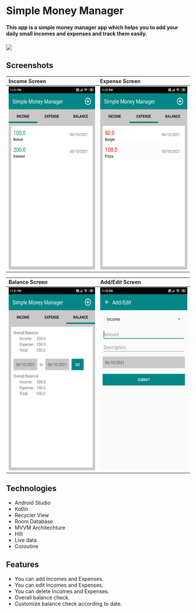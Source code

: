 

# Simple Money Manager
#### This app is a simple money manager app which helps you to add your daily small incomes and expenses and track them easily.

<a href = 'https://play.google.com/store/apps/details?id=com.myfirst.simplemoneymanager/'> <img width = '300px' align= 'center' src="https://firebasestorage.googleapis.com/v0/b/money-manager-2215d.appspot.com/o/google_play.png?alt=media&token=247a837c-5204-4db9-a999-6c1fc317fae0"/></a>

## Screenshots

|**Income Screen**|**Expense Screen**|
|:---|:--|
|<img src="https://raw.githubusercontent.com/ybansal830/Simple_Money_Manager/master/Simple_Money_Manager_SC/Incomes.jpg" height="500px" width="310px"/>|<img src= "https://github.com/ybansal830/Simple_Money_Manager/blob/master/Simple_Money_Manager_SC/Expenses.jpg?raw=true" height="500px" width="310px"/>|


|**Balance Screen**|**Add/Edit Screen**|
|:---|:--|
|<img src="https://github.com/ybansal830/Simple_Money_Manager/blob/master/Simple_Money_Manager_SC/Balance.jpg?raw=true" height="500px" width="310px"/>|<img src="https://github.com/ybansal830/Simple_Money_Manager/blob/master/Simple_Money_Manager_SC/Add_Edit.jpg?raw=true" height="500px" width="310px"/>|


## Technologies
* Android Studio
* Kotlin
* Recycler View 
* Room Database
* MVVM Architechture
* Hilt
* Live data
* Coroutine

## Features
* You can add Incomes and Expenses.
* You can edit Incomes and Expenses.
* You can delete Incomes and Expenses.
* Overall balance check.
* Customize balance check according to date.
